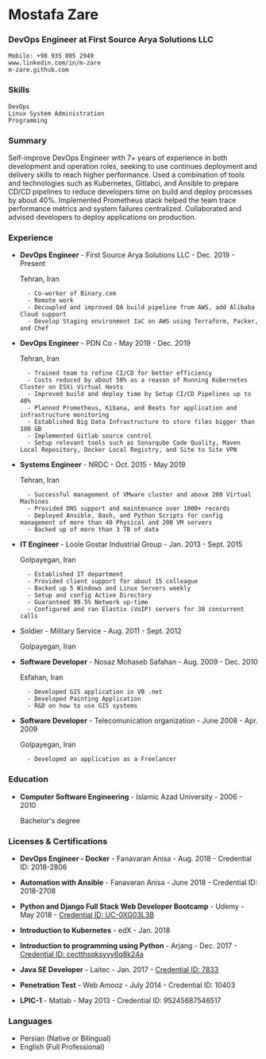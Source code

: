 # Mostafa Zare

### DevOps Engineer at First Source Arya Solutions LLC

```
Mobile: +98 935 805 2949
www.linkedin.com/in/m-zare
m-zare.github.com
```

### Skills

```
DevOps
Linux System Administration
Programming
```

### Summary

Self-improve DevOps Engineer with 7+ years of experience in
both development and operation roles, seeking to use continues
deployment and delivery skills to reach higher performance. Used a
combination of tools and technologies such as Kubernetes, Gitlabci, and Ansible to prepare CD/CD pipelines to reduce developers
time on build and deploy processes by about 40%. Implemented
Prometheus stack helped the team trace performance metrics and
system failures centralized. Collaborated and advised developers to
deploy applications on production.

### Experience

- **DevOps Engineer** - First Source Arya Solutions LLC - Dec. 2019 - Present

    Tehran, Iran
    
  ```
    - Co-worker of Binary.com
    - Remote work
    - Decoupled and improved QA build pipeline from AWS, add Alibaba Cloud support
    - Develop Staging environment IaC on AWS using Terraform, Packer, and Chef
  ```
    
- **DevOps Engineer** - PDN Co - May 2019 - Dec. 2019

    Tehran, Iran

  ```
    - Trained team to refine CI/CD for better efficiency
    - Costs reduced by about 50% as a reason of Running Kubernetes Cluster on ESXi Virtual Hosts
    - Improved build and deploy time by Setup CI/CD Pipelines up to 40%
    - Planned Prometheus, Kibana, and Beats for application and infrastructure monitoring
    - Established Big Data Infrastructure to store files bigger than 100 GB
    - Implemented Gitlab source control
    - Setup relevant tools such as Sonarqube Code Quality, Maven Local Repository, Docker Local Registry, and Site to Site VPN
  ```

- **Systems Engineer** - NRDC - Oct. 2015 - May 2019

  Tehran, Iran

  ```
    - Successful management of VMware cluster and above 200 Virtual Machines
    - Provided DNS support and maintenance over 1000+ records
    - Deployed Ansible, Bash, and Python Scripts for config management of more than 40 Physical and 200 VM servers
    - Backed up of more than 3 TB of data
  ```

- **IT Engineer** - Loole Gostar Industrial Group - Jan. 2013 - Sept. 2015

  Golpayegan, Iran

  ```
    - Established IT department
    - Provided client support for about 15 colleague
    - Backed up 5 Windows and Linux Servers weekly
    - Setup and config Active Directory
    - Guaranteed 99.5% Network up-time
    - Configured and ran Elastix (VoIP) servers for 30 concurrent calls
  ```
  
- Soldier - Military Service - Aug. 2011 - Sept. 2012

  Golpayegan, Iran

- **Software Developer** - Nosaz Mohaseb Safahan - Aug. 2009 - Dec. 2010
  
  Esfahan, Iran

  ```
    - Developed GIS application in VB .net
    - Developed Painting Application
    - R&D on how to use GIS systems
  ```
  
- **Software Developer** - Telecomunication organization - June 2008 - Apr. 2009

  Golpayegan, Iran

  ```
    - Developed an application as a Freelancer
  ```

### Education

- **Computer Software Engineering** - Islamic Azad University - 2006 - 2010

  Bachelor's degree

### Licenses & Certifications

- **DevOps Engineer - Docker** - Fanavaran Anisa - Aug. 2018 - Credential ID: 2018-2806

- **Automation with Ansible** - Fanavaran Anisa - June 2018 - Credential ID: 2018-2708

- **Python and Django Full Stack Web Developer Bootcamp** - Udemy - May 2018 - [Credential ID: UC-0XG03L3B](https://www.udemy.com/certificate/UC-0XG03L3B/)

- **Introduction to Kubernetes** - edX - Jan. 2018
  
- **Introduction to programming using Python** - Arjang - Dec. 2017 - [Credential ID: cectthsqksyvy6q8k24a](https://gotoclass.ir/certificates/cectthsqksyvy6q8k24a/)

- **Java SE Developer** - Laitec - Jan. 2017 - [Credential ID: 7833](https://laitec.ir/certification-verification/show/WKaKZYzeyL)

- **Penetration Test** - Web Amooz - July 2014 - Credential ID: 10403

- **LPIC-1** - Matlab - May 2013 - Credential ID: 95245687546517
  
### Languages

- Persian (Native or Bilingual)
- English (Full Professional)
